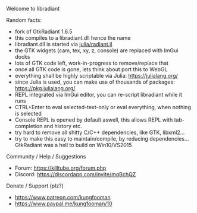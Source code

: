 Welcome to libradiant

Random facts:
* fork of GtkRadiant 1.6.5
* this compiles to a libradiant.dll hence the name
* libradiant.dll is started via [julia/radiant.jl](../master/julia/radiant.jl)
* the GTK widgets (cam, tex, xy, z, console) are replaced with ImGui docks
* lots of GTK code left, work-in-progress to remove/replace that
* once all GTK code is gone, lets think about port this to WebGL
* everything shall be highly scriptable via Julia: https://julialang.org/
* since Julia is used, you can make use of thousands of packages: https://pkg.julialang.org/
* REPL integrated via ImGui editor, you can re-script libradiant while it runs 
* CTRL+Enter to eval selected-text-only or eval everything, when nothing is selected
* Console REPL is opened by default aswell, this allows REPL with tab-completion and history etc.
* try hard to remove all shitty C/C++ dependencies, like GTK, libxml2...
* try to make this easy to maintain/compile, by reducing dependencies... GtkRadiant was a hell to build on Win10/VS2015

Community / Help / Suggestions

* Forum: https://killtube.org/forum.php
* Discord: https://discordapp.com/invite/mqBchQZ

Donate / Support (plz?)

* https://www.patreon.com/kungfooman
* https://www.paypal.me/kungfooman/10